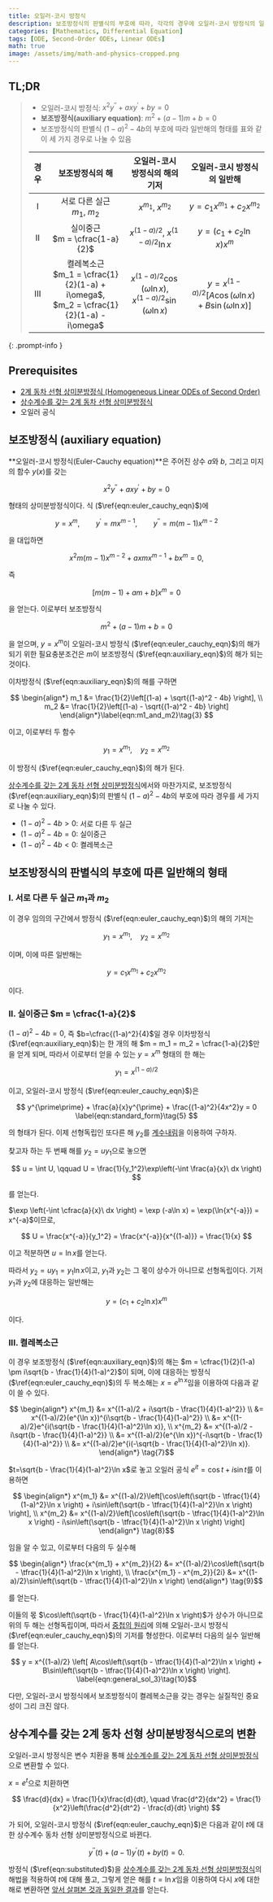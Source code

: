 ```yaml
---
title: 오일러-코시 방정식
description: 보조방정식의 판별식의 부호에 따라, 각각의 경우에 오일러-코시 방정식의 일반해가 어떤 형태를 띄는지 살펴본다.
categories: [Mathematics, Differential Equation]
tags: [ODE, Second-Order ODEs, Linear ODEs]
math: true
image: /assets/img/math-and-physics-cropped.png
---
```


## TL;DR
> - 오일러-코시 방정식: $x^2y^{\prime\prime} + axy^{\prime} + by = 0$
> - **보조방정식(auxiliary equation)**: $m^2 + (a-1)m + b = 0$
> - 보조방정식의 판별식 $(1-a)^2 - 4b$의 부호에 따라 일반해의 형태를 표와 같이 세 가지 경우로 나눌 수 있음
>
> | 경우 | 보조방정식의 해 | 오일러-코시 방정식의 해의 기저 | 오일러-코시 방정식의 일반해 |
> | :---: | :---: | :---: | :---: |
> | I | 서로 다른 실근<br>$m_1$, $m_2$ | $x^{m_1}$, $x^{m_2}$ | $y = c_1 x^{m_1} + c_2 x^{m_2}$ |
> | II | 실이중근<br> $m = \cfrac{1-a}{2}$ | $x^{(1-a)/2}$, $x^{(1-a)/2}\ln{x}$ | $y = (c_1 + c_2 \ln x)x^m$ |
> | III | 켤레복소근<br> $m_1 = \cfrac{1}{2}(1-a) + i\omega$, <br> $m_2 = \cfrac{1}{2}(1-a) - i\omega$ | $x^{(1-a)/2}\cos{(\omega \ln{x})}$, <br> $x^{(1-a)/2}\sin{(\omega \ln{x})}$ | $y = x^{(1-a)/2}[A\cos{(\omega \ln{x})} + B\sin{(\omega \ln{x})}]$ |
{: .prompt-info }

## Prerequisites
- [2계 동차 선형 상미분방정식 (Homogeneous Linear ODEs of Second Order)](/posts/homogeneous-linear-odes-of-second-order/)
- [상수계수를 갖는 2계 동차 선형 상미분방정식](/posts/homogeneous-linear-odes-with-constant-coefficients/)
- 오일러 공식

## 보조방정식 (auxiliary equation)
**오일러-코시 방정식(Euler-Cauchy equation)**은 주어진 상수 $a$와 $b$, 그리고 미지의 함수 $y(x)$를 갖는

$$ x^2y^{\prime\prime} + axy^{\prime} + by = 0 \label{eqn:euler_cauchy_eqn}\tag{1} $$

형태의 상미분방정식이다. 식 ($\ref{eqn:euler_cauchy_eqn}$)에

$$ y=x^m, \qquad y^{\prime}=mx^{m-1}, \qquad y^{\prime\prime}=m(m-1)x^{m-2} $$

을 대입하면

$$ x^2m(m-1)x^{m-2} + axmx^{m-1} + bx^m = 0, $$

즉

$$ [m(m-1) + am + b]x^m = 0 $$

을 얻는다. 이로부터 보조방정식

$$ m^2 + (a-1)m + b = 0 \label{eqn:auxiliary_eqn}\tag{2} $$

을 얻으며, $y=x^m$이 오일러-코시 방정식 ($\ref{eqn:euler_cauchy_eqn}$)의 해가 되기 위한 필요충분조건은 $m$이 보조방정식 ($\ref{eqn:auxiliary_eqn}$)의 해가 되는 것이다.

이차방정식 ($\ref{eqn:auxiliary_eqn}$)의 해를 구하면

$$ \begin{align*}
m_1 &= \frac{1}{2}\left[(1-a) + \sqrt{(1-a)^2 - 4b} \right], \\
m_2 &= \frac{1}{2}\left[(1-a) - \sqrt{(1-a)^2 - 4b} \right]
\end{align*}\label{eqn:m1_and_m2}\tag{3} $$

이고, 이로부터 두 함수

$$ y_1 = x^{m_1}, \quad y_2 = x^{m_2}$$

이 방정식 ($\ref{eqn:euler_cauchy_eqn}$)의 해가 된다.

[상수계수를 갖는 2계 동차 선형 상미분방정식](/posts/homogeneous-linear-odes-with-constant-coefficients/)에서와 마찬가지로, 보조방정식 ($\ref{eqn:auxiliary_eqn}$)의 판별식 $(1-a)^2 - 4b$의 부호에 따라 경우를 세 가지로 나눌 수 있다.
- $(1-a)^2 - 4b > 0$: 서로 다른 두 실근
- $(1-a)^2 - 4b = 0$: 실이중근
- $(1-a)^2 - 4b < 0$: 켤레복소근

## 보조방정식의 판별식의 부호에 따른 일반해의 형태
### I. 서로 다른 두 실근 $m_1$과 $m_2$
이 경우 임의의 구간에서 방정식 ($\ref{eqn:euler_cauchy_eqn}$)의 해의 기저는

$$ y_1 = x^{m_1}, \quad y_2 = x^{m_2} $$

이며, 이에 따른 일반해는

$$ y = c_1 x^{m_1} + c_2 x^{m_2} \label{eqn:general_sol_1}\tag{4}$$

이다.

### II. 실이중근 $m = \cfrac{1-a}{2}$
$(1-a)^2 - 4b = 0$, 즉 $b=\cfrac{(1-a)^2}{4}$일 경우 이차방정식 ($\ref{eqn:auxiliary_eqn}$)는 한 개의 해 $m = m_1 = m_2 = \cfrac{1-a}{2}$만을 얻게 되며, 따라서 이로부터 얻을 수 있는 $y = x^m$ 형태의 한 해는

$$ y_1 = x^{(1-a)/2} $$

이고, 오일러-코시 방정식 ($\ref{eqn:euler_cauchy_eqn}$)은

$$ y^{\prime\prime} + \frac{a}{x}y^{\prime} + \frac{(1-a)^2}{4x^2}y = 0 \label{eqn:standard_form}\tag{5} $$

의 형태가 된다. 이제 선형독립인 또다른 해 $y_2$를 [계수내림](/posts/homogeneous-linear-odes-of-second-order/#계수내림-reduction-of-order)을 이용하여 구하자.

찾고자 하는 두 번째 해를 $y_2=uy_1$으로 놓으면

$$ u = \int U, \qquad U = \frac{1}{y_1^2}\exp\left(-\int \frac{a}{x}\ dx \right) $$

를 얻는다.

$\exp \left(-\int \cfrac{a}{x}\ dx \right) = \exp (-a\ln x) = \exp(\ln{x^{-a}}) = x^{-a}$이므로,

$$ U = \frac{x^{-a}}{y_1^2} = \frac{x^{-a}}{x^{(1-a)}} = \frac{1}{x} $$

이고 적분하면 $u = \ln x$를 얻는다.

따라서 $y_2 = uy_1 = y_1 \ln x$이고, $y_1$과 $y_2$는 그 몫이 상수가 아니므로 선형독립이다. 기저 $y_1$과 $y_2$에 대응하는 일반해는

$$ y = (c_1 + c_2 \ln x)x^m \label{eqn:general_sol_2}\tag{6}$$

이다.

### III. 켤레복소근
이 경우 보조방정식 ($\ref{eqn:auxiliary_eqn}$)의 해는 $m = \cfrac{1}{2}(1-a) \pm i\sqrt{b - \frac{1}{4}(1-a)^2}$이 되며, 이에 대응하는 방정식 ($\ref{eqn:euler_cauchy_eqn}$)의 두 복소해는 $x=e^{\ln x}$임을 이용하여 다음과 같이 쓸 수 있다.

$$ \begin{align*}
x^{m_1} &= x^{(1-a)/2 + i\sqrt{b - \frac{1}{4}(1-a)^2}} \\
&= x^{(1-a)/2}(e^{\ln x})^{i\sqrt{b - \frac{1}{4}(1-a)^2}} \\
&= x^{(1-a)/2}e^{i(\sqrt{b - \frac{1}{4}(1-a)^2}\ln x)}, \\
x^{m_2} &= x^{(1-a)/2 - i\sqrt{b - \frac{1}{4}(1-a)^2}} \\
&= x^{(1-a)/2}(e^{\ln x})^{-i\sqrt{b - \frac{1}{4}(1-a)^2}} \\
&= x^{(1-a)/2}e^{i(-\sqrt{b - \frac{1}{4}(1-a)^2}\ln x)}.
\end{align*} \tag{7}$$

$t=\sqrt{b - \frac{1}{4}(1-a)^2}\ln x$로 놓고 오일러 공식 $e^{it} = \cos{t} + i\sin{t}$를 이용하면

$$ \begin{align*}
x^{m_1} &= x^{(1-a)/2}\left[\cos\left(\sqrt{b - \tfrac{1}{4}(1-a)^2}\ln x \right) + i\sin\left(\sqrt{b - \tfrac{1}{4}(1-a)^2}\ln x \right) \right], \\
x^{m_2} &= x^{(1-a)/2}\left[\cos\left(\sqrt{b - \tfrac{1}{4}(1-a)^2}\ln x \right) - i\sin\left(\sqrt{b - \tfrac{1}{4}(1-a)^2}\ln x \right) \right]
\end{align*} \tag{8}$$

임을 알 수 있고, 이로부터 다음의 두 실수해

$$ \begin{align*}
\frac{x^{m_1} + x^{m_2}}{2} &= x^{(1-a)/2}\cos\left(\sqrt{b - \tfrac{1}{4}(1-a)^2}\ln x \right), \\
\frac{x^{m_1} - x^{m_2}}{2i} &= x^{(1-a)/2}\sin\left(\sqrt{b - \tfrac{1}{4}(1-a)^2}\ln x \right)
\end{align*} \tag{9}$$

를 얻는다.

이들의 몫 $\cos\left(\sqrt{b - \frac{1}{4}(1-a)^2}\ln x \right)$가 상수가 아니므로 위의 두 해는 선형독립이며, 따라서 [중첩의 원리](/posts/homogeneous-linear-odes-of-second-order/#중첩의-원리)에 의해 오일러-코시 방정식 ($\ref{eqn:euler_cauchy_eqn}$)의 기저를 형성한다. 이로부터 다음의 실수 일반해를 얻는다.

$$ y = x^{(1-a)/2} \left[ A\cos\left(\sqrt{b - \tfrac{1}{4}(1-a)^2}\ln x \right) + B\sin\left(\sqrt{b - \tfrac{1}{4}(1-a)^2}\ln x \right) \right]. \label{eqn:general_sol_3}\tag{10}$$

다만, 오일러-코시 방정식에서 보조방정식이 켤레복소근을 갖는 경우는 실질적인 중요성이 그리 크진 않다.

## 상수계수를 갖는 2계 동차 선형 상미분방정식으로의 변환
오일러-코시 방정식은 변수 치환을 통해 [상수계수를 갖는 2계 동차 선형 상미분방정식](/posts/homogeneous-linear-odes-with-constant-coefficients/)으로 변환할 수 있다.

$x = e^t$으로 치환하면

$$ \frac{d}{dx} = \frac{1}{x}\frac{d}{dt}, \quad \frac{d^2}{dx^2} = \frac{1}{x^2}\left(\frac{d^2}{dt^2} - \frac{d}{dt} \right) $$

가 되어, 오일러-코시 방정식 ($\ref{eqn:euler_cauchy_eqn}$)은 다음과 같이 $t$에 대한 상수계수 동차 선형 상미분방정식으로 바뀐다.

$$ y^{\prime\prime}(t) + (a-1)y^{\prime}(t) + by(t) = 0. \label{eqn:substituted}\tag{11} $$

방정식 ($\ref{eqn:substituted}$)을 [상수계수를 갖는 2계 동차 선형 상미분방정식](/posts/homogeneous-linear-odes-with-constant-coefficients/)의 해법을 적용하여 $t$에 대해 풀고, 그렇게 얻은 해를 $t = \ln{x}$임을 이용하여 다시 $x$에 대한 해로 변환하면 [앞서 살펴본 것과 동일한 결과](#보조방정식의-판별식의-부호에-따른-일반해의-형태)를 얻는다.
